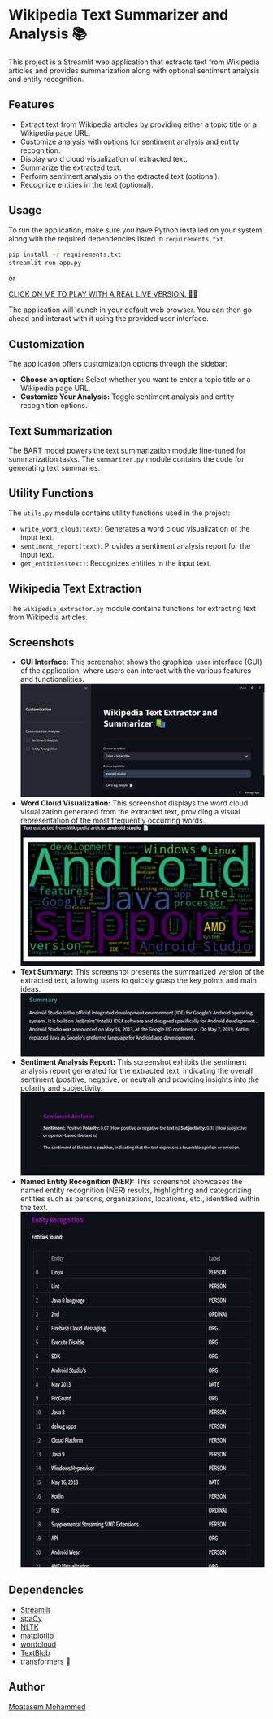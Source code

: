 # Wikipedia Text Summarizer and Analysis 📚

This project is a Streamlit web application that extracts text from Wikipedia articles and provides summarization along with optional sentiment analysis and entity recognition.

## Features

- Extract text from Wikipedia articles by providing either a topic title or a Wikipedia page URL.
- Customize analysis with options for sentiment analysis and entity recognition.
- Display word cloud visualization of extracted text.
- Summarize the extracted text.
- Perform sentiment analysis on the extracted text (optional).
- Recognize entities in the text (optional).

## Usage

To run the application, make sure you have Python installed on your system along with the required dependencies listed in `requirements.txt`.

```bash
pip install -r requirements.txt
streamlit run app.py
```
or 

[CLICK ON ME TO PLAY WITH A REAL LIVE VERSION. 😶‍🌫️ ](https://nlpproject-moatasem.streamlit.app/#entity-recognition)


The application will launch in your default web browser. You can then go ahead and interact with it using the provided user interface.

## Customization

The application offers customization options through the sidebar:

- **Choose an option:** Select whether you want to enter a topic title or a Wikipedia page URL.
- **Customize Your Analysis:** Toggle sentiment analysis and entity recognition options.

## Text Summarization

The BART model powers the text summarization module fine-tuned for summarization tasks. The `summarizer.py` module contains the code for generating text summaries.

## Utility Functions

The `utils.py` module contains utility functions used in the project:

- `write_word_cloud(text)`: Generates a word cloud visualization of the input text.
- `sentiment_report(text)`: Provides a sentiment analysis report for the input text.
- `get_entities(text)`: Recognizes entities in the input text.

## Wikipedia Text Extraction

The `wikipedia_extractor.py` module contains functions for extracting text from Wikipedia articles.

## Screenshots
- **GUI Interface:** This screenshot shows the graphical user interface (GUI) of the application, where users can interact with the various features and functionalities.
  <img src="screenshots/GUI.png" > 
- **Word Cloud Visualization:** This screenshot displays the word cloud visualization generated from the extracted text, providing a visual representation of the most frequently occurring words.
  <img src="screenshots/word_cloud.png" >
- **Text Summary:** This screenshot presents the summarized version of the extracted text, allowing users to quickly grasp the key points and main ideas.
  <img src="screenshots/summary.png" >
- **Sentiment Analysis Report:** This screenshot exhibits the sentiment analysis report generated for the extracted text, indicating the overall sentiment (positive, negative, or neutral) and providing insights into the polarity and subjectivity.
  <img src="screenshots/sentiment_analysis.png">
- **Named Entity Recognition (NER):** This screenshot showcases the named entity recognition (NER) results, highlighting and categorizing entities such as persons, organizations, locations, etc., identified within the text.
  <img src="screenshots/NER.png" width="500" height="700">

Dependencies
------------

- [Streamlit](https://streamlit.io/)
- [spaCy](https://spacy.io/)
- [NLTK](https://www.nltk.org/)
- [matplotlib](https://matplotlib.org/)
- [wordcloud](https://github.com/amueller/word_cloud)
- [TextBlob](https://textblob.readthedocs.io/en/dev/)
- [transformers 🤖](https://www.imdb.com/title/tt0418279/)

Author
------

[Moatasem Mohammed](https://github.com/moatasem75291)

